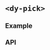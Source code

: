 # `<dy-pick>`

## Example

<gbp-example
  name="dy-pick"
  props='{"value": "Option 1", "options": [{"label": "Option 1", "children": [{"label": "Option 3"}]}, {"label": "Option 2"}], "@change": "(evt) => evt.target.value = evt.detail"}'
  src="https://jspm.dev/duoyun-ui/elements/pick"></gbp-example>

## API

<gbp-api src="/src/elements/pick.ts"></gbp-api>
